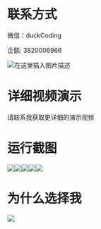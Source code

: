 # 联系方式

微信：duckCoding

企鹅: 3820006966

![在这里插入图片描述](http://upload.cxycsx.vip/91ab4bcb4f2c4c6db86365bb6d6e9c62.jpeg)

# 详细视频演示

请联系我获取更详细的演示视频

# 运行截图

![](http://www.bysj52.com/uploadfile/ueditor/image/202306/%E6%AF%95%E8%AE%BEssm737%E5%9F%BA%E4%BA%8Ejava%E7%9A%84%E6%B8%B8%E6%88%8F%E5%90%8E%E5%8F%B0%E7%B3%BB%E7%BB%9F+vue%E6%AF%95%E4%B8%9A%E8%AE%BE%E8%AE%A1/4.png)![](http://www.bysj52.com/uploadfile/ueditor/image/202306/%E6%AF%95%E8%AE%BEssm737%E5%9F%BA%E4%BA%8Ejava%E7%9A%84%E6%B8%B8%E6%88%8F%E5%90%8E%E5%8F%B0%E7%B3%BB%E7%BB%9F+vue%E6%AF%95%E4%B8%9A%E8%AE%BE%E8%AE%A1/3.png)![](http://www.bysj52.com/uploadfile/ueditor/image/202306/%E6%AF%95%E8%AE%BEssm737%E5%9F%BA%E4%BA%8Ejava%E7%9A%84%E6%B8%B8%E6%88%8F%E5%90%8E%E5%8F%B0%E7%B3%BB%E7%BB%9F+vue%E6%AF%95%E4%B8%9A%E8%AE%BE%E8%AE%A1/2.png)![](http://www.bysj52.com/uploadfile/ueditor/image/202306/%E6%AF%95%E8%AE%BEssm737%E5%9F%BA%E4%BA%8Ejava%E7%9A%84%E6%B8%B8%E6%88%8F%E5%90%8E%E5%8F%B0%E7%B3%BB%E7%BB%9F+vue%E6%AF%95%E4%B8%9A%E8%AE%BE%E8%AE%A1/5.png)![](http://www.bysj52.com/uploadfile/ueditor/image/202306/%E6%AF%95%E8%AE%BEssm737%E5%9F%BA%E4%BA%8Ejava%E7%9A%84%E6%B8%B8%E6%88%8F%E5%90%8E%E5%8F%B0%E7%B3%BB%E7%BB%9F+vue%E6%AF%95%E4%B8%9A%E8%AE%BE%E8%AE%A1/1.png)

# 为什么选择我

![](http://upload.cxycsx.vip/%E7%A8%8B%E5%BA%8F%E8%AE%BE%E8%AE%A1.png)

